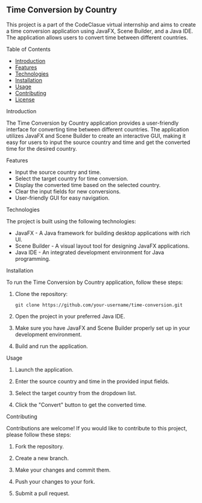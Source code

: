 ## Time Conversion by Country

This project is a part of the CodeClasue virtual internship and aims to create a time conversion application using JavaFX, Scene Builder, and a Java IDE. The application allows users to convert time between different countries.

 Table of Contents
- [Introduction](#introduction)
- [Features](#features)
- [Technologies](#technologies)
- [Installation](#installation)
- [Usage](#usage)
- [Contributing](#contributing)
- [License](#license)

Introduction

The Time Conversion by Country application provides a user-friendly interface for converting time between different countries. The application utilizes JavaFX and Scene Builder to create an interactive GUI, making it easy for users to input the source country and time and get the converted time for the desired country.

Features

- Input the source country and time.
- Select the target country for time conversion.
- Display the converted time based on the selected country.
- Clear the input fields for new conversions.
- User-friendly GUI for easy navigation.

Technologies

The project is built using the following technologies:

- JavaFX - A Java framework for building desktop applications with rich UI.
- Scene Builder - A visual layout tool for designing JavaFX applications.
- Java IDE - An integrated development environment for Java programming.

Installation

To run the Time Conversion by Country application, follow these steps:

1. Clone the repository:

   ```
   git clone https://github.com/your-username/time-conversion.git
   ```

2. Open the project in your preferred Java IDE.

3. Make sure you have JavaFX and Scene Builder properly set up in your development environment.

4. Build and run the application.

Usage

1. Launch the application.

2. Enter the source country and time in the provided input fields.

3. Select the target country from the dropdown list.

4. Click the "Convert" button to get the converted time.


Contributing

Contributions are welcome! If you would like to contribute to this project, please follow these steps:

1. Fork the repository.

2. Create a new branch.

3. Make your changes and commit them.

4. Push your changes to your fork.

5. Submit a pull request.
